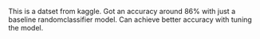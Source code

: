 This is a datset from kaggle. Got an accuracy around 86% with just a baseline randomclassifier model.
Can achieve better accuracy with tuning the model.
